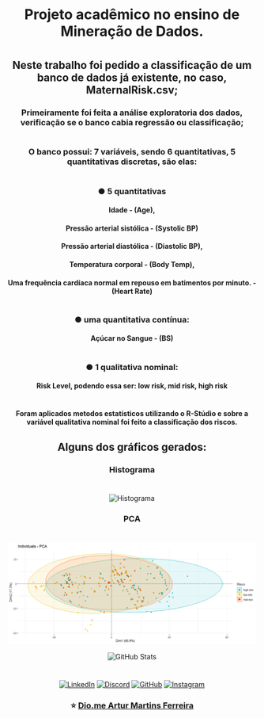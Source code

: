 

<div align="center">

# Projeto acadêmico no ensino de Mineração de Dados.

#

## Neste trabalho foi pedido a classificação de um banco de dados já existente, no caso, MaternalRisk.csv;

### Primeiramente foi feita a análise exploratoria dos dados, verificação se o banco cabia regressão ou classificação; 

#

### O banco possui: 7 variáveis, sendo 6 quantitativas, 5 quantitativas discretas, são elas:
#

#
### ● 5 quantitativas



#### Idade - (Age),
#### Pressão arterial sistólica - (Systolic BP) 
#### Pressão arterial diastólica - (Diastolic BP),
#### Temperatura corporal - (Body Temp),
#### Uma frequência cardíaca normal em repouso em batimentos por minuto. - (Heart Rate)
#

#

### ● uma quantitativa contínua:


 #### Açúcar no Sangue - (BS)
 
#

#
 
### ● 1 qualitativa nominal:

#### Risk Level, podendo essa ser: low risk, mid risk, high risk

#

#

#

#

#### Foram aplicados metodos estatísticos utilizando o R-Stúdio e sobre a variável qualitativa nominal foi feito a classificação dos riscos.

## Alguns dos gráficos gerados:

### Histograma

#

![Histograma](https://github.com/ferreiraarm/mineracao-de-dados-classificacao/blob/main/gr%C3%A1ficos/histograma-idade.png)

### PCA

#

![PCA](https://github.com/ferreiraarm/mineracao-de-dados-classificacao/blob/main/gr%C3%A1ficos/PCArisco.png)


</div>







<div align="center">

![GitHub Stats](https://github-readme-stats.vercel.app/api?username=ferreiraarm&theme=transparent&bg_color=000&border_color=30A3DC&show_icons=true&icon_color=30A3DC&title_color=E94D5F&text_color=FFF)

#

[![LinkedIn](https://img.shields.io/badge/LinkedIn-0077B5?style=for-the-badge&logo=linkedin&logoColor=white)](https://www.linkedin.com/in/artur-martins-ferreira-642602287/)
[![Discord](https://img.shields.io/badge/Discord-7289DA?style=for-the-badge&logo=discord&logoColor=white)](https://discord.com/channels/@armferreira/)
[![GitHub](https://img.shields.io/badge/GitHub-100000?style=for-the-badge&logo=github&logoColor=white)](https://github.com/ferreiraarm)
[![Instagram](https://img.shields.io/badge/-Instagram-%23E4405F?style=for-the-badge&logo=instagram&logoColor=white)](https://www.instagram.com/armferreira/)

</div>

<div align = "center">

###  ⭐ [Dio.me Artur Martins Ferreira](https://www.dio.me/users/artur_turkis)

</div>
